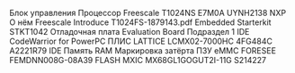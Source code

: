
Блок управления
	Процессор
		Freescale T1024NS E7M0A UYNH2138
			NXP
			О нём
			Freescale Introduce T1024FS-1879143.pdf
			Embedded Starterkit STKT1042
			Отладочная плата
				Evaluation Board
				Подраздел 1
		IDE
			CodeWarrior for PowerPC
	ПЛИС
		LATTICE LCMX02-7000HC 4FG484C A2221R79
			IDE
	Память
		RAM
			Маркировка затёрта
		ПЗУ
			eMMC
				FORESEE FEMDNN008G-08A39
			FLASH
				MXIC MX68GL1GOGUT2I-11G S214227